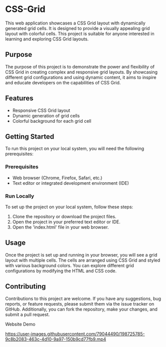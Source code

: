 
# CSS-Grid

This web application showcases a CSS Grid layout with dynamically generated grid cells. It is designed to provide a visually appealing grid layout with colorful cells. This project is suitable for anyone interested in learning and exploring CSS Grid layouts.

## Purpose

The purpose of this project is to demonstrate the power and flexibility of CSS Grid in creating complex and responsive grid layouts. By showcasing different grid configurations and using dynamic content, it aims to inspire and educate developers on the capabilities of CSS Grid.


## Features

- Responsive CSS Grid layout
- Dynamic generation of grid cells
- Colorful background for each grid cell


## Getting Started

To run this project on your local system, you will need the following prerequisites:

### Prerequisites
- Web browser (Chrome, Firefox, Safari, etc.)
- Text editor or integrated development environment (IDE)

### Run Locally
To set up the project on your local system, follow these steps:

1. Clone the repository or download the project files.
2. Open the project in your preferred text editor or IDE.
3. Open the 'index.html' file in your web browser.
## Usage

Once the project is set up and running in your browser, you will see a grid layout with multiple cells. The cells are arranged using CSS Grid and styled with various background colors. You can explore different grid configurations by modifying the HTML and CSS code.


## Contributing

Contributions to this project are welcome. If you have any suggestions, bug reports, or feature requests, please submit them via the issue tracker on GitHub. Additionally, you can fork the repository, make your changes, and submit a pull request.


Website Demo




https://user-images.githubusercontent.com/79044490/198725785-9c8b2083-463c-4d10-9a97-150b9cd77fb9.mp4

